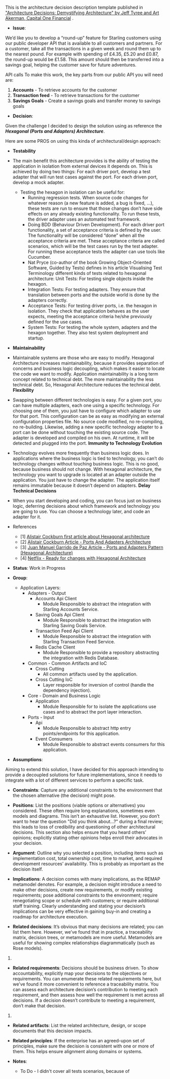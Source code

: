 This is the architecture decision description template published
in ["Architecture Decisions: Demystifying Architecture" by Jeff Tyree and Art Akerman, Capital One Financial](https://www.utdallas.edu/~chung/SA/zz-Impreso-architecture_decisions-tyree-05.pdf)
.

* **Issue**:

We’d like you to develop a “round-up” feature for Starling customers using our public developer API
that is available to all customers and partners.
For a customer, take all the transactions in a given week and round them up to the nearest pound.
For example with spending of £4.35, £5.20 and £0.87, the round-up would be £1.58. This amount should
then be transferred into a savings goal, helping the customer save for future adventures.

API calls
To make this work, the key parts from our public API you will need are:

1. **Accounts** - To retrieve accounts for the customer
2. **Transaction feed** - To retrieve transactions for the customer
3. **Savings Goals** - Create a savings goals and transfer money to savings goals

* **Decision**:

Given the challenge I decided to design the solution using as reference the **_Hexagonal (Ports and
Adapters) Architecture_**.

Here are some PROS on using this kinda of architectural/design approach:

* **Testability**

* The main benefit this architecture provides is the ability of testing the application in
  isolation from external devices it depends on. This is achieved by doing two things:
  For each driver port, develop a test adapter that will run test cases against the port.
  For each driven port, develop a mock adapter.

    * Testing the hexagon in isolation can be useful for:
        * Running regression tests. When source code changes for whatever reason (a new feature is
          added, a bug is fixed, …), these tests are run to ensure that those changes don’t have
          side effects
          on any already existing functionality. To run these tests, the driver adapter uses an
          automated
          test framework.
        * Doing BDD (Behaviour Driven Development). For each driver port functionality, a set of
          acceptance criteria is defined by the user. The functionality will be considered “done”
          when all the
          acceptance criteria are met. These acceptance criteria are called scenarios, which will be
          the test
          cases run by the test adapter. For running these acceptance tests the adapter can use
          tools like
          Cucumber.
        * Nat Pryce (co-author of the book Growing Object-Oriented Software, Guided by Tests)
          defines in his article Visualising Test Terminology different kinds of tests related to
          hexagonal
          architecture:
          Unit Tests: For testing single objects inside the hexagon.
        * Integration Tests: For testing adapters. They ensure that translation between ports and
          the outside world is done by the adapters correctly.
        * Acceptance Tests: For testing driver ports, i.e. the hexagon in isolation. They check that
          application behaves as the user expects, meeting the acceptance criteria he/she previously
          defined for the use cases.
        * System Tests: For testing the whole system, adapters and the hexagon together. They also
          test system deployment and startup.

* **Maintainability**

* Maintainable systems are those who are easy to modify. Hexagonal Architecture increases
  maintainability, because it provides separation of concerns and business logic decoupling,
  which makes it easier to locate the code we want to modify. Application maintainability is a
  long term concept related to technical debt. The more maintainability the less technical debt.
  So, Hexagonal Architecture reduces the technical debt.
  **Flexibility**
* Swapping between different technologies is easy. For a given port, you can have multiple
  adapters, each one using a specific technology. For choosing one of them, you just have to
  configure which adapter to use for that port. This configuration can be as easy as modifying
  an external configuration properties file. No source code modified, no re-compiling, no
  re-building.
  Likewise, adding a new specific technology adapter to a port can be done without touching the
  existing source code. The adapter is developed and compiled on his own. At runtime, it will be
  detected and plugged into the port.
  **Immunity to Technology Evolution**
* Technology evolves more frequently than business logic does. In applications where the
  business logic is tied to technology, you can’t do technology changes without touching
  business logic. This is no good, because business should not change.
  With hexagonal architecture, the technology you want to upgrade is located at an adapter
  outside the application. You just have to change the adapter. The application itself remains
  immutable because it doesn’t depend on adapters.
  **Delay Technical Decisions**
* When you start developing and coding, you can focus just on business logic, deferring
  decisions about which framework and technology you are going to use. You can choose a
  technology later, and code an adapter for it.

* References
    * [1] [Alistair Cockburn first article about Hexagonal architecture](https://archive.ph/5j2NI#selection-41.0-183.17)
    * [2] [Alistair Cockburn Article - Ports And Adapters Architecture](http://wiki.c2.com/?PortsAndAdaptersArchitecture)
    * [3] [Juan Manuel Garrido de Paz Article - Ports and Adapters Pattern (Hexagonal Architecture)](https://jmgarridopaz.github.io/content/hexagonalarchitecture.html#tc6-2-3)
    * [4] [Netflix - Ready for changes with Hexagonal Architecture](https://netflixtechblog.com/ready-for-changes-with-hexagonal-architecture-b315ec967749)


* **Status**: Work in Progress 

* **Group**:

    * Application Layers:
        * Adapters - Output
            * Accounts Api Client
                * Module Responsible to abstract the integration with Starling Accounts Service.
            * Saving Goals Api Client
                * Module Responsible to abstract the integration with Starling Saving Goals Service.
            * Transaction Feed Api Client
                * Module Responsible to abstract the integration with Starling Transaction Feed
                  Service.
            * Redis Cache Client
                * Module Responsible to provide a repository abstracting the integration with Redis
                  Database.
        * Common - Common Artifacts and IoC
            * Cross Cutting
                * All common artifacts used by the application.
            * Cross Cutting IoC
                * Layer responsible for inversion of control (handle the dependency injection).
        * Core - Domain and Business Logic
            * Application
                * Module Responsible for to isolate the applications use cases and to abstract the
                  port layer interaction.
        * Ports - Input
            * Api
                * Module Responsible to abstract http entry points/endpoints for this application.
            * Event Consumers
                * Module Responsible to abstract events consumers for this application.

* **Assumptions**:

Aiming to extend this solution, I have decided for this approach intending to provide a decoupled
solutions for future implementations, since it needs to integrate with a lot of different services
to perform a specific task.

* **Constraints**: Capture any additional constraints to the environment that the chosen
  alternative (the decision) might pose.

* **Positions**: List the positions (viable options or alternatives) you considered. These often
  require long explanations, sometimes even models and diagrams. This isn’t an exhaustive list.
  However, you don’t want to hear the question "Did you think about...?" during a final review; this
  leads to loss of credibility and questioning of other architectural decisions. This section also
  helps ensure that you heard others’ opinions; explicitly stating other opinions helps enroll their
  advocates in your decision.

* **Argument**: Outline why you selected a position, including items such as implementation cost,
  total ownership cost, time to market, and required development resources’ availability. This is
  probably as important as the decision itself.

* **Implications**: A decision comes with many implications, as the REMAP metamodel denotes. For
  example, a decision might introduce a need to make other decisions, create new requirements, or
  modify existing requirements; pose additional constraints to the environment; require
  renegotiating scope or schedule with customers; or require additional staff training. Clearly
  understanding and stating your decision’s implications can be very effective in gaining buy-in and
  creating a roadmap for architecture execution.

* **Related decisions**: It’s obvious that many decisions are related; you can list them here.
  However, we’ve found that in practice, a traceability matrix, decision trees, or metamodels are
  more useful. Metamodels are useful for showing complex relationships diagrammatically (such as
  Rose models).

1.

* **Related requirements**: Decisions should be business driven. To show accountability, explicitly
  map your decisions to the objectives or requirements. You can enumerate these related requirements
  here, but we’ve found it more convenient to reference a traceability matrix. You can assess each
  architecture decision’s contribution to meeting each requirement, and then assess how well the
  requirement is met across all decisions. If a decision doesn’t contribute to meeting a
  requirement, don’t make that decision.

1.

* **Related artifacts**: List the related architecture, design, or scope documents that this
  decision impacts.

* **Related principles**: If the enterprise has an agreed-upon set of principles, make sure the
  decision is consistent with one or more of them. This helps ensure alignment along domains or
  systems.

* **Notes**:
    * To Do - I didn't cover all tests scenarios, because of 

